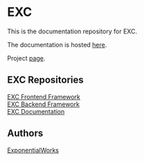 # EXC #

This is the documentation repository for EXC.

The documentation is hosted [here](https://exponentialworks.com/exc/docs/doc_index.md).

Project [page](https://exponentialworks.com/exc/).

## EXC Repositories ##
[EXC Frontend Framework](https://github.com/ctkjose/exc_core/)<BR>
[EXC Backend Framework](https://github.com/ctkjose/exc_server/)<BR>
[EXC Documentation](https://github.com/ctkjose/exc_docs/)<BR>


## Authors ##

[ExponentialWorks](https://exponentialworks.com)
